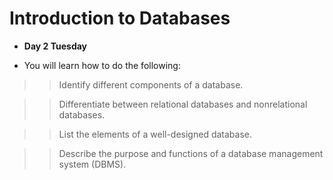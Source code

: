 # Introduction to Databases
- **Day 2 Tuesday**

- You will learn how to do the following:

>> Identify different components of a database.

>> Differentiate between relational databases and nonrelational databases.

>> List the elements of a well-designed database.

>> Describe the purpose and functions of a database management system (DBMS).
